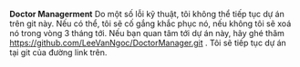 **Doctor Managerment**
Do một số lỗi kỹ thuật, tôi không thể tiếp tục dự án trên git này. Nếu có thể, tôi sẽ cố gắng khắc phục nó, nếu không tôi sẽ xoá nó trong vòng 3 tháng tới.
Nếu bạn quan tâm tới dự án này, hãy ghé thăm https://github.com/LeeVanNgoc/DoctorManager.git .
Tôi sẽ tiếp tục dự án tại git của đường link trên.
